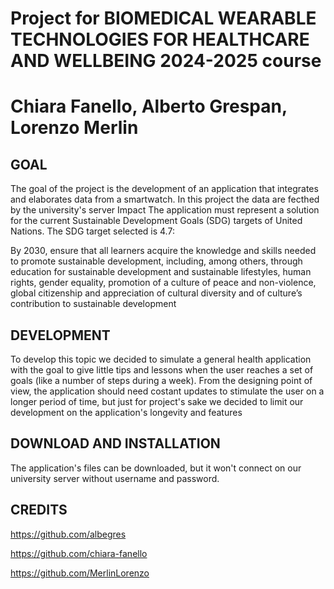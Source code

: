 # Project for BIOMEDICAL WEARABLE TECHNOLOGIES FOR HEALTHCARE AND WELLBEING 2024-2025 course
# Chiara Fanello, Alberto Grespan, Lorenzo Merlin

## GOAL

The goal of the project is the development of an application that integrates and elaborates data from a smartwatch. In this project the data are fecthed by the university's server Impact
The application must represent a solution for the current Sustainable Development Goals (SDG) targets of United Nations.
The SDG target selected is 4.7:
   
  By 2030, ensure that all learners acquire the knowledge and skills needed to promote sustainable development, including, 
  among others, through education for sustainable development and sustainable lifestyles, human rights, gender equality, 
  promotion of a culture of peace and non-violence, global citizenship and appreciation of cultural diversity and of culture’s 
  contribution to sustainable development

## DEVELOPMENT

To develop this topic we decided to simulate a general health application with the goal to give little tips and lessons when the user reaches a set of goals (like a number of steps during a week). From the designing point of view, the application should need costant updates to stimulate the user on a longer period of time, but just for project's sake we decided to limit our development on the application's longevity and features

## DOWNLOAD AND INSTALLATION

The application's files can be downloaded, but it won't connect on our university server without username and password.

## CREDITS
https://github.com/albegres

https://github.com/chiara-fanello

https://github.com/MerlinLorenzo
